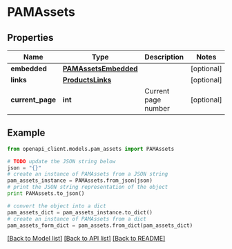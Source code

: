# PAMAssets


## Properties
Name | Type | Description | Notes
------------ | ------------- | ------------- | -------------
**embedded** | [**PAMAssetsEmbedded**](PAMAssetsEmbedded.md) |  | [optional] 
**links** | [**ProductsLinks**](ProductsLinks.md) |  | [optional] 
**current_page** | **int** | Current page number | [optional] 

## Example

```python
from openapi_client.models.pam_assets import PAMAssets

# TODO update the JSON string below
json = "{}"
# create an instance of PAMAssets from a JSON string
pam_assets_instance = PAMAssets.from_json(json)
# print the JSON string representation of the object
print PAMAssets.to_json()

# convert the object into a dict
pam_assets_dict = pam_assets_instance.to_dict()
# create an instance of PAMAssets from a dict
pam_assets_form_dict = pam_assets.from_dict(pam_assets_dict)
```
[[Back to Model list]](../README.md#documentation-for-models) [[Back to API list]](../README.md#documentation-for-api-endpoints) [[Back to README]](../README.md)


